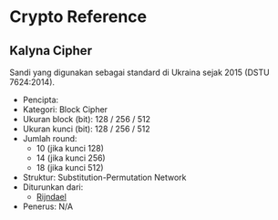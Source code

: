 # Crypto Reference

## Kalyna Cipher

Sandi yang digunakan sebagai standard di Ukraina sejak 2015 (DSTU 7624:2014).

* Pencipta:
* Kategori: Block Cipher
* Ukuran block (bit): 128 / 256 / 512
* Ukuran kunci (bit): 128 / 256 / 512
* Jumlah round: 
    - 10 (jika kunci 128)
    - 14 (jika kunci 256)
    - 18 (jika kunci 512)
* Struktur: Substitution-Permutation Network
* Diturunkan dari: 
    - [Rijndael](../Rijndael)
* Penerus: N/A
